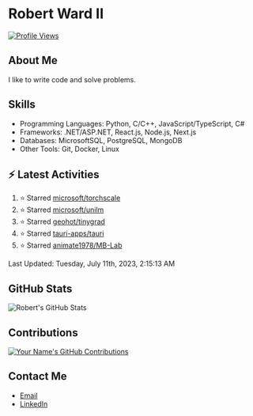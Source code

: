 
# Robert Ward II

[![Profile Views](https://komarev.com/ghpvc/?username=Robert-W-Ward)](https://github.com/Robert-W-Ward)

## About Me
I like to write code and solve problems.

## Skills
- Programming Languages: Python, C/C++, JavaScript/TypeScript, C#
- Frameworks: .NET/ASP.NET, React.js, Node.js, Next.js
- Databases: MicrosoftSQL, PostgreSQL, MongoDB
- Other Tools: Git, Docker, Linux

## :zap: Latest Activities
<!--RECENT_ACTIVITY:start-->
1. ⭐ Starred [microsoft/torchscale](https://github.com/microsoft/torchscale)
2. ⭐ Starred [microsoft/unilm](https://github.com/microsoft/unilm)
3. ⭐ Starred [geohot/tinygrad](https://github.com/geohot/tinygrad)
4. ⭐ Starred [tauri-apps/tauri](https://github.com/tauri-apps/tauri)
5. ⭐ Starred [animate1978/MB-Lab](https://github.com/animate1978/MB-Lab)
<!--RECENT_ACTIVITY:end-->

<!--RECENT_ACTIVITY:last_update-->
Last Updated: Tuesday, July 11th, 2023, 2:15:13 AM
<!--RECENT_ACTIVITY:last_update_end-->

<!--END_SECTIN:activity-->
## GitHub Stats
![Robert's GitHub Stats](https://github-readme-stats.vercel.app/api?username=Robert-W-Ward&show_icons=true&theme=radical)

## Contributions
[![Your Name's GitHub Contributions](https://github-readme-streak-stats.herokuapp.com/?user=Robert-W-Ward&theme=radical)](https://github.com/your-username)

## Contact Me
- [Email](mailto:robertwesleyward2019@gmail.com)
- [LinkedIn](https://linkedin.com/in/https://www.linkedin.com/in/robert-ward-ii/)

